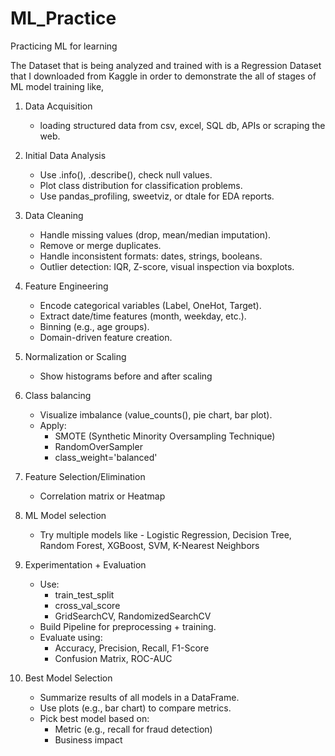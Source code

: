 # ML_Practice
Practicing ML for learning


The Dataset that is being analyzed and trained with is a Regression Dataset that I downloaded from Kaggle in order to demonstrate the all of stages of ML model training like,

1. Data Acquisition
    - loading structured data from csv, excel, SQL db, APIs or scraping the web.

2. Initial Data Analysis
    - Use .info(), .describe(), check null values.
    - Plot class distribution for classification problems.
    - Use pandas_profiling, sweetviz, or dtale for EDA reports.

3. Data Cleaning
    - Handle missing values (drop, mean/median imputation).
    - Remove or merge duplicates.
    - Handle inconsistent formats: dates, strings, booleans.
    - Outlier detection: IQR, Z-score, visual inspection via boxplots.

4. Feature Engineering
    - Encode categorical variables (Label, OneHot, Target).
    - Extract date/time features (month, weekday, etc.).
    - Binning (e.g., age groups).
    - Domain-driven feature creation.

5. Normalization or Scaling
    - Show histograms before and after scaling

6. Class balancing
    - Visualize imbalance (value_counts(), pie chart, bar plot).
    - Apply:
        - SMOTE (Synthetic Minority Oversampling Technique)
        - RandomOverSampler
        - class_weight='balanced'

7. Feature Selection/Elimination
    - Correlation matrix or Heatmap

8. ML Model selection
    - Try multiple models like - Logistic Regression, Decision Tree, Random Forest, XGBoost, SVM, K-Nearest Neighbors

9. Experimentation + Evaluation
    - Use:
        - train_test_split
        - cross_val_score
        - GridSearchCV, RandomizedSearchCV
    - Build Pipeline for preprocessing + training.
    - Evaluate using:
        - Accuracy, Precision, Recall, F1-Score
        - Confusion Matrix, ROC-AUC

10. Best Model Selection
    - Summarize results of all models in a DataFrame.
    - Use plots (e.g., bar chart) to compare metrics.
    - Pick best model based on:
        - Metric (e.g., recall for fraud detection)
        - Business impact